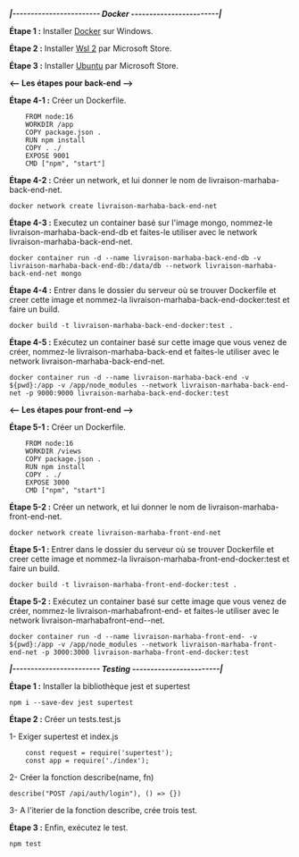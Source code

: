 *****|------------------------ Docker ------------------------|*****

**Étape 1 :** Installer <a href="https://www.docker.com">Docker</a> sur Windows.

**Étape 2 :** Installer <a href="https://www.microsoft.com/store/productId/9P9TQF7MRM4R">Wsl 2</a> par  Microsoft Store.

**Étape 3 :** Installer <a href="https://www.microsoft.com/store/productId/9PDXGNCFSCZV">Ubuntu</a> par  Microsoft Store.


**<-- Les étapes pour back-end -->**

**Étape 4-1 :** Créer un Dockerfile.

        FROM node:16
        WORKDIR /app
        COPY package.json .
        RUN npm install
        COPY . ./
        EXPOSE 9001
        CMD ["npm", "start"]
    
**Étape 4-2 :** Créer un network, et lui donner le nom de livraison-marhaba-back-end-net.

    docker network create livraison-marhaba-back-end-net

**Étape 4-3 :** Executez un container basé sur l'image mongo, nommez-le livraison-marhaba-back-end-db et faites-le utiliser avec le network livraison-marhaba-back-end-net.

    docker container run -d --name livraison-marhaba-back-end-db -v livraison-marhaba-back-end-db:/data/db --network livraison-marhaba-back-end-net mongo

**Étape 4-4 :** Entrer dans le dossier du serveur où se trouver Dockerfile et creer cette image et nommez-la livraison-marhaba-back-end-docker:test et faire un build.

    docker build -t livraison-marhaba-back-end-docker:test .

**Étape 4-5 :** Exécutez un container basé sur cette image que vous venez de créer, nommez-le livraison-marhaba-back-end et faites-le utiliser avec le network livraison-marhaba-back-end-net.

    docker container run -d --name livraison-marhaba-back-end -v ${pwd}:/app -v /app/node_modules --network livraison-marhaba-back-end-net -p 9000:9000 livraison-marhaba-back-end-docker:test
    

**<-- Les étapes pour front-end -->**

**Étape 5-1 :** Créer un Dockerfile.

        FROM node:16
        WORKDIR /views
        COPY package.json .
        RUN npm install
        COPY . ./
        EXPOSE 3000
        CMD ["npm", "start"]

**Étape 5-2 :** Créer un network, et lui donner le nom de livraison-marhaba-front-end-net.

    docker network create livraison-marhaba-front-end-net

**Étape 5-1 :** Entrer dans le dossier du serveur où se trouver Dockerfile et creer cette image et nommez-la livraison-marhaba-front-end-docker:test et faire un build.

    docker build -t livraison-marhaba-front-end-docker:test .

**Étape 5-2 :** Exécutez un container basé sur cette image que vous venez de créer, nommez-le livraison-marhabafront-end- et faites-le utiliser avec le network livraison-marhabafront-end--net.
    
    docker container run -d --name livraison-marhaba-front-end- -v ${pwd}:/app -v /app/node_modules --network livraison-marhaba-front-end-net -p 3000:3000 livraison-marhaba-front-end-docker:test


*****|------------------------ Testing ------------------------|*****

**Étape 1 :** Installer la bibliothèque jest et supertest

    npm i --save-dev jest supertest

**Étape 2 :** Créer un tests.test.js
    
1-  Exiger supertest et index.js

        const request = require('supertest');
        const app = require('./index');

2-  Créer la fonction describe(name, fn)

    describe("POST /api/auth/login"), () => {})

3- A l'iterier de la fonction describe, crée trois test.
    
**Étape 3 :** Enfin, exécutez le test.

    npm test
    
